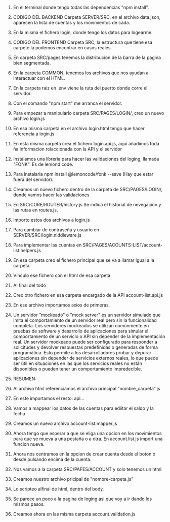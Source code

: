 1. En el terminal donde tengo todas las dependencias "npm install".
   
2. CODIGO DEL BACKEND Carpeta SERVER/SRC, en el archivo data.json, aparecen la lista de cuentas y los movimientos de cada.
3. En la misma el fichero login, donde tengo los datos para logearme.

4. CODIGO DEL FRONTEND Carpeta SRC, la estructura que tiene esa carpete la podemos encontrar en casos reales.
5. En carpeta SRC/pages tenemos la distribucion de la barra de la pagina bien segmentada.
6. En la carpeta COMMON, tenemos los archivos que nos ayudan a interactuar con el HTML.

7. En la carpeta raiz en .env viene la ruta del puerto donde corre el servidor.
8. Con el comando "npm start" me arranca el servidor.

9. Para empezar a manipularlo carpeta SRC/PAGES/LOGIN/, creo un nuevo archivo login.js
10. En esa misma carpeta en el archivo login.html tengo que hacer referencia a login.js 
11. En esta misma carpeta crea el fichero login.api.js, aqui añadimos toda ña informacion relaccionada con la API y el servidor

12. Instalamos una libreria para hacer las validaciones del loging, llamada "FONK". Es de lemond code.
13. Para instalarla npm install @lemoncode/fonk --save (Hay que estar fuera del servidor).
14. Creamos un nuevo fichero dentro de la carpeta de SRC/PAGES/LOGIN/, donde vamos hacer las validaciones

15. En SRC/CORE/ROUTER/history.js Se indica el historial de nevegacion y las rutas en routes.js.
16. Importo estos dos archivos a login.js

17. Para cambiar de contraseña y usuario en SERVER/SRC/login.niddleware.js

18. Para implementar las cuentas en SRC/PAGES/ACOUNTS-LIST/account-list.helpers.js
19. En esa carpeta creo el fichero principal que se va a llamar igual a la carpeta.
20. Vinculo ese fichero con el html de esa carpeta.
21. Al final del todo  <script src="account-list.js"></script>
22. Creo otro fichero en esa carpeta encargado de la API account-list.api.js
23. En ese archivo importamos axios de primeras.


24. Un servidor "mockeado" o "mock server" es un servidor simulado que imita el comportamiento de un servidor real pero sin la funcionalidad completa. Los servidores mockeados se utilizan comúnmente en pruebas de software y desarrollo de aplicaciones para simular el comportamiento de un servicio o API sin depender de la implementación real. Un servidor mockeado puede ser configurado para responder a solicitudes y devolver respuestas predefinidas o generadas de forma programática. Esto permite a los desarrolladores probar y depurar aplicaciones sin depender de servicios externos reales, lo que puede ser útil en situaciones en las que los servicios reales no están disponibles o pueden tener un comportamiento impredecible.
    
25. RESUMEN:
26. Al archivo html referenciamos el archivo principal "nombre_carpeta".js
27. En este importamos el resto: api...

28. Vamos a mappear los datos de las cuentas para ediitar el saldo y la fecha
29. Creamos un nuevo archivo account-list.mapper.js

30. Ahora tengo que esperar a que se eliga una opcion en los movimientos para que se mueva a una pestaña o a otra. En account.list.js import una funcion nueva.

31. Ahora nos centramos en la opcion de crear cuenta desde el boton o desde pulsando encima de la cuenta.
32. Nos vamos a la carpeta SRC/PAFES/ACCOUNT y solo tenemos un html
33. Creamos nuestro archivo pricipal de "nombre-carpeta.js"
34. Lo scripteo alfinal de html, dentro del body.
35. Se parece un poco a la pagina de loging asi que voy a ir dando los mismos pasos.
36. Creamos ahora en las misma carpeta account.validation.js